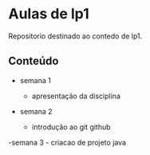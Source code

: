 # Aulas de lp1

Repositorio destinado ao contedo de lp1.

## Conteúdo 
 - semana 1 
    - apresentação da disciplina 

- semana 2
    - introdução ao git github

-semana 3
    - criacao de projeto java 

